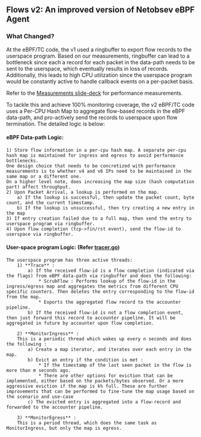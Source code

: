 ## Flows v2: An improved version of Netobsev eBPF Agent

### What Changed?
At the eBPF/TC code, the v1 used a ringbuffer to export flow records to the userspace program.
Based on our measurements, ringbuffer can lead to a bottleneck since each a record for each packet in the data-path needs to be sent to the userspace, which eventually results in loss of records.
Additionally, this leads to high CPU utilization since the userspace program would be constantly active to handle callback events on a per-packet basis.

Refer to the [Measurements slide-deck](../docs/measurements.pptx) for performance measurements.

To tackle this and achieve 100% monitoring coverage, the v2 eBPF/TC code uses a Per-CPU Hash Map to aggregate flow-based records in the eBPF data-path, and pro-actively send the records to userspace upon flow termination. The detailed logic is below:

#### eBPF Data-path Logic:
    1) Store flow information in a per-cpu hash map. A separate per-cpu hash map is maintained for ingress and egress to avoid performance bottlenecks.
    One design choice that needs to be concretized with performance measurements is to whether v4 and v6 IPs need to be maintained in the same map or a different one.
    On a higher level note, does increasing the map size (hash computation part) affect throughput.
    2) Upon Packet Arrival, a lookup is performed on the map.
        a) If the lookup is successful, then update the packet count, byte count, and the current timestamp.
        b) If the lookup is unsuccessful, then try creating a new entry in the map
    3) If entry creation failed due to a full map, then send the entry to userspace program via ringbuffer.
    4) Upon flow completion (tcp->fin/rst event), send the flow-id to userspace via ringbuffer.

#### User-space program Logic: (Refer [tracer.go](../pkg/ebpf/tracer.go))
    The userspace program has three active threads:
        1) **Trace** :     
            a) If the received flow-id is a flow completion (indicated via the flags) from eBPF data-path via ringbuffer and does the following:
                * ScrubFlow : Performs lookup of the flow-id in the ingress/egress map and aggregates the metrics from different CPU specific counters. Then deletes the entry corresponding to the flow-id from the map.
                * Exports the aggregated flow record to the accounter pipeline.
            b) If the received flow-id is not a flow completion event, then just forward this record to accounter pipeline. It will be aggregated in future by accounter upon flow completion.

        2) **MonitorIngress** :
        This is a periodic thread which wakes up every n seconds and does the following :
            a) Create a map iterator, and iterates over each entry in the map.
            b) Evict an entry if the condition is met :
                * If the timestamp of the last seen packet in the flow is more than m seconds ago.
                * There are other options for eviction that can be implemented, either based on the packets/bytes observed. Or a more aggressive eviction if the map is k% full. These are further improvements that can be performed to fine-tune the map usage based on the scenario and use-case
            c) The evicted entry is aggregated into a flow-record and forwarded to the accounter pipeline.

        3) **MonitorEgress** :
        This is a period thread, which does the same task as MonitorIngress, but only the map is egress.
